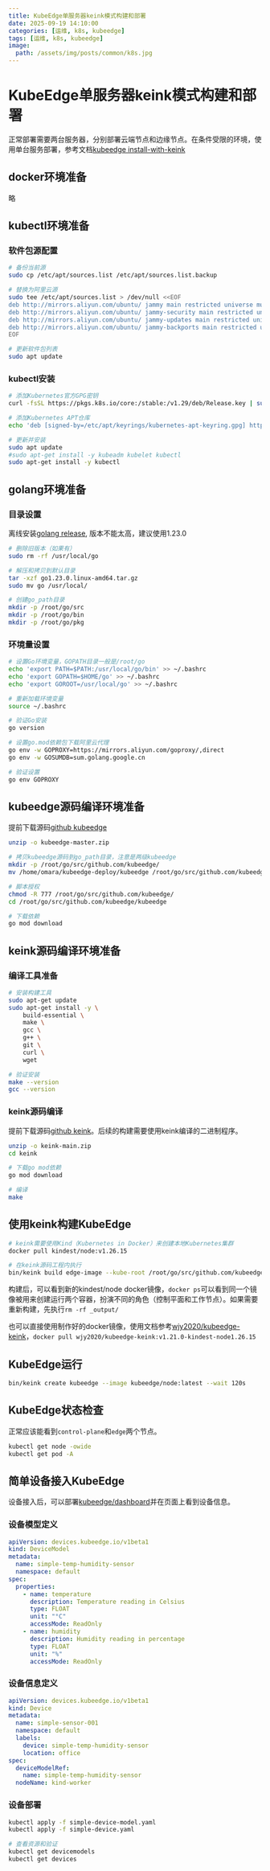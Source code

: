 ```yaml
---
title: KubeEdge单服务器keink模式构建和部署
date: 2025-09-19 14:10:00
categories: [运维, k8s, kubeedge]
tags: [运维, k8s, kubeedge]
image:
  path: /assets/img/posts/common/k8s.jpg
---
```


# KubeEdge单服务器keink模式构建和部署
正常部署需要两台服务器，分别部署云端节点和边缘节点。在条件受限的环境，使用单台服务部署，参考文档[kubeedge install-with-keink](https://release-1-20.docs.kubeedge.io/zh/docs/setup/install-with-keink/)

## docker环境准备
略

## kubectl环境准备

### 软件包源配置
```sh
# 备份当前源
sudo cp /etc/apt/sources.list /etc/apt/sources.list.backup

# 替换为阿里云源
sudo tee /etc/apt/sources.list > /dev/null <<EOF
deb http://mirrors.aliyun.com/ubuntu/ jammy main restricted universe multiverse
deb http://mirrors.aliyun.com/ubuntu/ jammy-security main restricted universe multiverse
deb http://mirrors.aliyun.com/ubuntu/ jammy-updates main restricted universe multiverse
deb http://mirrors.aliyun.com/ubuntu/ jammy-backports main restricted universe multiverse
EOF

# 更新软件包列表
sudo apt update
```

### kubectl安装
```sh
# 添加Kubernetes官方GPG密钥
curl -fsSL https://pkgs.k8s.io/core:/stable:/v1.29/deb/Release.key | sudo gpg --dearmor -o /etc/apt/keyrings/kubernetes-apt-keyring.gpg

# 添加Kubernetes APT仓库
echo 'deb [signed-by=/etc/apt/keyrings/kubernetes-apt-keyring.gpg] https://pkgs.k8s.io/core:/stable:/v1.29/deb/ /' | sudo tee /etc/apt/sources.list.d/kubernetes.list

# 更新并安装
sudo apt update
#sudo apt-get install -y kubeadm kubelet kubectl
sudo apt-get install -y kubectl
```

## golang环境准备

### 目录设置
离线安装[golang release](https://github.com/golang/go/tags), 版本不能太高，建议使用1.23.0
```sh
# 删除旧版本（如果有）
sudo rm -rf /usr/local/go

# 解压和拷贝到默认目录
tar -xzf go1.23.0.linux-amd64.tar.gz
sudo mv go /usr/local/

# 创建go_path目录
mkdir -p /root/go/src
mkdir -p /root/go/bin
mkdir -p /root/go/pkg
```

### 环境量设置
```sh
# 设置Go环境变量，GOPATH目录一般是/root/go
echo 'export PATH=$PATH:/usr/local/go/bin' >> ~/.bashrc
echo 'export GOPATH=$HOME/go' >> ~/.bashrc
echo 'export GOROOT=/usr/local/go' >> ~/.bashrc

# 重新加载环境变量
source ~/.bashrc

# 验证Go安装
go version

# 设置go.mod依赖包下载阿里云代理
go env -w GOPROXY=https://mirrors.aliyun.com/goproxy/,direct
go env -w GOSUMDB=sum.golang.google.cn

# 验证设置
go env GOPROXY
```

## kubeedge源码编译环境准备
提前下载源码[github kubeedge](https://github.com/kubeedge/kubeedge)
```sh
unzip -o kubeedge-master.zip

# 拷贝kubeedge源码到go_path目录，注意是两级kubeedge
mkdir -p /root/go/src/github.com/kubeedge/
mv /home/omara/kubeedge-deploy/kubeedge /root/go/src/github.com/kubeedge/

# 脚本授权
chmod -R 777 /root/go/src/github.com/kubeedge/
cd /root/go/src/github.com/kubeedge/kubeedge

# 下载依赖
go mod download
```

## keink源码编译环境准备

### 编译工具准备
```sh
# 安装构建工具
sudo apt-get update
sudo apt-get install -y \
    build-essential \
    make \
    gcc \
    g++ \
    git \
    curl \
    wget

# 验证安装
make --version
gcc --version
```

### keink源码编译
提前下载源码[github keink](https://github.com/kubeedge/keink)。后续的构建需要使用keink编译的二进制程序。
```sh
unzip -o keink-main.zip
cd keink

# 下载go mod依赖
go mod download

# 编译
make
```

## 使用keink构建KubeEdge
```sh
# keink需要使用Kind（Kubernetes in Docker）来创建本地Kubernetes集群
docker pull kindest/node:v1.26.15

# 在keink源码工程内执行
bin/keink build edge-image --kube-root /root/go/src/github.com/kubeedge/kubeedge/ --base-image kindest/node:v1.26.15
```
构建后，可以看到新的kindest/node docker镜像，`docker ps`可以看到同一个镜像被用来创建运行两个容器，扮演不同的角色（控制平面和工作节点）。如果需要重新构建，先执行`rm -rf _output/`   

也可以直接使用制作好的docker镜像，使用文档参考[wjy2020/kubeedge-keink](https://hub.docker.com/repository/docker/wjy2020/kubeedge-keink/general)，`docker pull wjy2020/kubeedge-keink:v1.21.0-kindest-node1.26.15`

## KubeEdge运行
```sh
bin/keink create kubeedge --image kubeedge/node:latest --wait 120s
```

## KubeEdge状态检查
正常应该能看到`control-plane`和`edge`两个节点。
```sh
kubectl get node -owide
kubectl get pod -A
```

## 简单设备接入KubeEdge
设备接入后，可以部署[kubeedge/dashboard](https://github.com/kubeedge/dashboard)并在页面上看到设备信息。

### 设备模型定义
```yaml
apiVersion: devices.kubeedge.io/v1beta1
kind: DeviceModel
metadata:
  name: simple-temp-humidity-sensor
  namespace: default
spec:
  properties:
    - name: temperature
      description: Temperature reading in Celsius
      type: FLOAT
      unit: "°C"
      accessMode: ReadOnly
    - name: humidity
      description: Humidity reading in percentage
      type: FLOAT
      unit: "%"
      accessMode: ReadOnly
```

### 设备信息定义
```yaml
apiVersion: devices.kubeedge.io/v1beta1
kind: Device
metadata:
  name: simple-sensor-001
  namespace: default
  labels:
    device: simple-temp-humidity-sensor
    location: office
spec:
  deviceModelRef:
    name: simple-temp-humidity-sensor
  nodeName: kind-worker
```

### 设备部署
```sh
kubectl apply -f simple-device-model.yaml
kubectl apply -f simple-device.yaml

# 查看资源和验证
kubectl get devicemodels
kubectl get devices
```